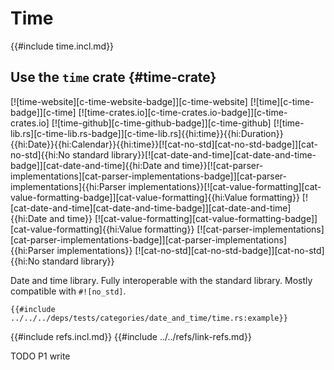 # Time

{{#include time.incl.md}}

## Use the `time` crate {#time-crate}

[![time-website][c-time-website-badge]][c-time-website] [![time][c-time-badge]][c-time] [![time-crates.io][c-time-crates.io-badge]][c-time-crates.io] [![time-github][c-time-github-badge]][c-time-github] [![time-lib.rs][c-time-lib.rs-badge]][c-time-lib.rs]{{hi:time}}{{hi:Duration}}{{hi:Date}}{{hi:Calendar}}{{hi:time}}[![cat-no-std][cat-no-std-badge]][cat-no-std]{{hi:No standard library}}[![cat-date-and-time][cat-date-and-time-badge]][cat-date-and-time]{{hi:Date and time}}[![cat-parser-implementations][cat-parser-implementations-badge]][cat-parser-implementations]{{hi:Parser implementations}}[![cat-value-formatting][cat-value-formatting-badge]][cat-value-formatting]{{hi:Value formatting}}
[![cat-date-and-time][cat-date-and-time-badge]][cat-date-and-time]{{hi:Date and time}}
[![cat-value-formatting][cat-value-formatting-badge]][cat-value-formatting]{{hi:Value formatting}}
[![cat-parser-implementations][cat-parser-implementations-badge]][cat-parser-implementations]{{hi:Parser implementations}}
[![cat-no-std][cat-no-std-badge]][cat-no-std]{{hi:No standard library}}

Date and time library. Fully interoperable with the standard library. Mostly compatible with `#![no_std]`.

```rust,editable
{{#include ../../../deps/tests/categories/date_and_time/time.rs:example}}
```

{{#include refs.incl.md}}
{{#include ../../refs/link-refs.md}}

<div class="hidden">
TODO P1 write
</div>
